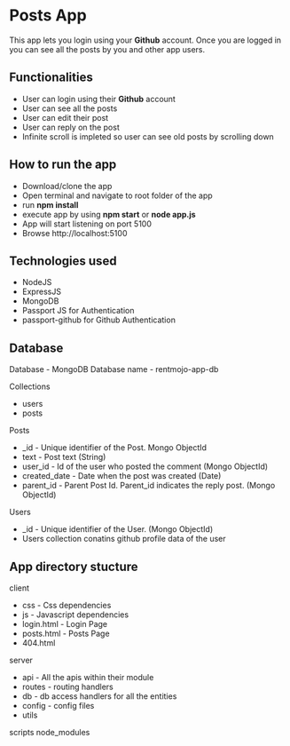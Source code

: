 # Posts App

This app lets you login using your **Github** account. Once you are logged in you can see all the posts by you and other app users.

## Functionalities

 - User can login using their **Github** account
 - User can see all the posts 
 - User can edit their post
 - User can reply on the post
 - Infinite scroll is impleted so user can see old posts by scrolling down
 ## How to run the app
  
  
 - Download/clone the app
 - Open terminal and navigate to root folder of the app
 - run **npm install**
 - execute app by using **npm start** or **node app.js**
 - App will start listening on port 5100
 - Browse http://localhost:5100
 
## Technologies used
 - NodeJS
 - ExpressJS
 - MongoDB
 - Passport JS for Authentication
 - passport-github for Github Authentication

## Database
Database  - MongoDB
Database name - rentmojo-app-db

Collections
 - users
 - posts

Posts

 - _id - Unique identifier of the Post. Mongo ObjectId
 - text - Post text  (String)
 - user_id - Id of the user who posted the comment (Mongo ObjectId)
 - created_date - Date when the post was created (Date)
 - parent_id - Parent Post Id. Parent_id indicates the reply post. (Mongo ObjectId)

Users

 - _id - Unique identifier of the User. (Mongo ObjectId)
 - Users collection conatins github profile data of the user


## App directory stucture
client

 - css - Css dependencies
 - js - Javascript dependencies
 - login.html - Login Page
 - posts.html - Posts Page
 - 404.html

server
 - api - All the apis within their module
 - routes - routing handlers
 - db - db access handlers for all the entities
 - config - config files
 - utils 

scripts 
node_modules
